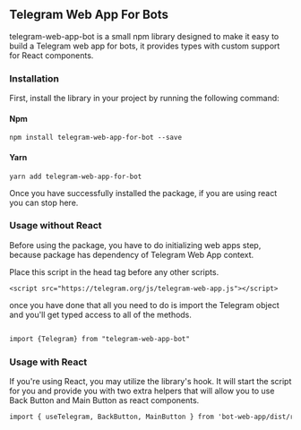 ## Telegram Web App For Bots

telegram-web-app-bot is a small npm library designed to make it easy to build a Telegram web app for bots, it provides types with custom support for React components.  

### Installation
First, install the  library in your project by running the following command: 
 
 #### Npm
`npm install telegram-web-app-for-bot --save`

#### Yarn
`yarn add telegram-web-app-for-bot `

Once you have successfully installed the package, if you are using react you can stop here.

### Usage without React
Before using the package, you have to do initializing web apps step, because package has dependency of Telegram Web App context.

Place this script in the head tag before any other scripts.
```
<script src="https://telegram.org/js/telegram-web-app.js"></script>
```

once you have done that all you need to do is import the Telegram object and you'll get typed access to all of the methods.

```md

import {Telegram} from "telegram-web-app-bot"
```
### Usage with React
If you're using React, you may utilize the library's hook. It will start the script for you and provide you with two extra helpers that will allow you to use Back Button and Main Button as react components.


```md
import { useTelegram, BackButton, MainButton } from 'bot-web-app/dist/reactjs';
```
